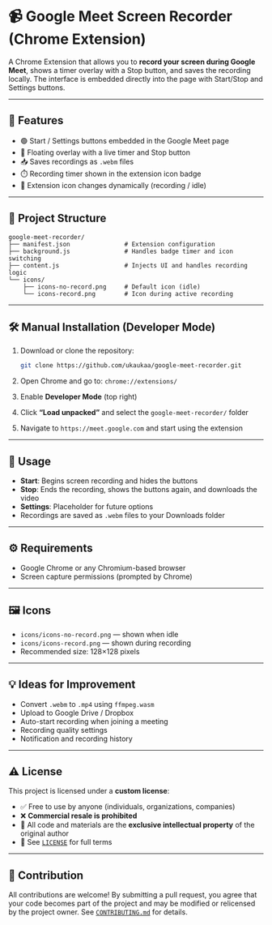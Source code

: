 # 📹 Google Meet Screen Recorder (Chrome Extension)

A Chrome Extension that allows you to **record your screen during Google Meet**, shows a timer overlay with a Stop button, and saves the recording locally. The interface is embedded directly into the page with Start/Stop and Settings buttons.

---

## 🚀 Features

- 🟢 Start / Settings buttons embedded in the Google Meet page
- 🔴 Floating overlay with a live timer and Stop button
- 📥 Saves recordings as `.webm` files
- ⏱️ Recording timer shown in the extension icon badge
- 🔁 Extension icon changes dynamically (recording / idle)

---

## 📁 Project Structure

```
google-meet-recorder/
├── manifest.json               # Extension configuration
├── background.js               # Handles badge timer and icon switching
├── content.js                  # Injects UI and handles recording logic
└── icons/
    ├── icons-no-record.png     # Default icon (idle)
    └── icons-record.png        # Icon during active recording
```

---

## 🛠 Manual Installation (Developer Mode)

1. Download or clone the repository:
   ```bash
   git clone https://github.com/ukaukaa/google-meet-recorder.git
   ```

2. Open Chrome and go to:
   `chrome://extensions/`

3. Enable **Developer Mode** (top right)

4. Click **“Load unpacked”** and select the `google-meet-recorder/` folder

5. Navigate to `https://meet.google.com` and start using the extension

---

## 📂 Usage

- **Start**: Begins screen recording and hides the buttons
- **Stop**: Ends the recording, shows the buttons again, and downloads the video
- **Settings**: Placeholder for future options
- Recordings are saved as `.webm` files to your Downloads folder

---

## ⚙️ Requirements

- Google Chrome or any Chromium-based browser
- Screen capture permissions (prompted by Chrome)

---

## 🖼️ Icons

- `icons/icons-no-record.png` — shown when idle
- `icons/icons-record.png` — shown during recording
- Recommended size: 128×128 pixels

---

## 💡 Ideas for Improvement

- Convert `.webm` to `.mp4` using `ffmpeg.wasm`
- Upload to Google Drive / Dropbox
- Auto-start recording when joining a meeting
- Recording quality settings
- Notification and recording history

---

## ⚠️ License

This project is licensed under a **custom license**:

- ✅ Free to use by anyone (individuals, organizations, companies)
- ❌ **Commercial resale is prohibited**
- 📛 All code and materials are the **exclusive intellectual property** of the original author
- 📄 See [`LICENSE`](./LICENSE) for full terms

---

## 📜 Contribution

All contributions are welcome! By submitting a pull request, you agree that your code becomes part of the project and may be modified or relicensed by the project owner. See [`CONTRIBUTING.md`](./CONTRIBUTING.md) for details.